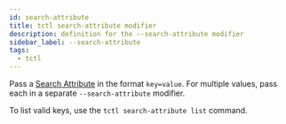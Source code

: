 ```yaml
---
id: search-attribute
title: tctl search-attribute modifier
description: definition for the --search-attribute modifier
sidebar_label: --search-attribute
tags:
  - tctl
---
```


Pass a [Search Attribute](/visibility#search-attribute) in the format `key=value`.
For multiple values, pass each in a separate `--search-attribute` modifier.

To list valid keys, use the `tctl search-attribute list` command.
